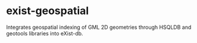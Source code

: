 # exist-geospatial
Integrates geospatial indexing of GML 2D geometries through HSQLDB and geotools libraries into eXist-db.
